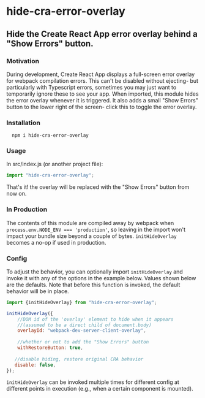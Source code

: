 # hide-cra-error-overlay

## Hide the Create React App error overlay behind a "Show Errors" button. ##
### Motivation
During development, Create React App displays a full-screen error overlay for webpack compilation errors. This can't be disabled without ejecting- but particularly with Typescript errors, sometimes you may just want to temporarily ignore these to see your app.
When imported, this module hides the error overlay whenever it is triggered. It also adds a small "Show Errors" button to the lower right of the screen- click this to toggle the error overlay.

### Installation
```
  npm i hide-cra-error-overlay
```
### Usage
In src/index.js (or another project file):
```javascript
import "hide-cra-error-overlay";
```
That's it! the overlay will be replaced with the "Show Errors" button from now on.
### In Production
The contents of this module are compiled away by webpack when `process.env.NODE_ENV === 'production'`, so leaving in the import won't impact your bundle size beyond a couple of bytes. `initHideOverlay` becomes a no-op if used in production.
### Config
To adjust the behavior, you can optionally import `initHideOverlay` and invoke it with any of the options in the example below. Values shown below are the defaults. Note that before this function is invoked, the default behavior will be in place.
```javascript
import {initHideOverlay} from "hide-cra-error-overlay";

initHideOverlay({
    //DOM id of the 'overlay' element to hide when it appears
    //(assumed to be a direct child of document.body)
    overlayId: "webpack-dev-server-client-overlay", 
    
    //whether or not to add the "Show Errors" button
    withRestoreButton: true,
   
   //disable hiding, restore original CRA behavior
   disable: false, 
});
```
`initHideOverlay` can be invoked multiple times for different config at different points in execution (e.g., when a certain component is mounted).
